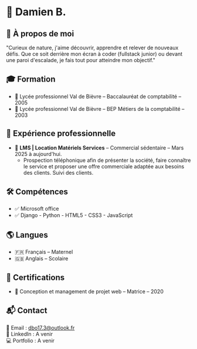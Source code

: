 # 🚀 Damien B.

## 📌 À propos de moi  
"Curieux de nature, j'aime découvrir, apprendre et relever de nouveaux défis. Que ce soit derrière mon écran à coder (fullstack junior) ou devant une paroi d'escalade, je fais tout pour atteindre mon objectif."

## 🎓 Formation  
- 📍 Lycée professionnel Val de Bièvre – Baccalauréat de comptabilité – 2005  
- 📍 Lycée professionnel Val de Bièvre – BEP Métiers de la comptabilité – 2003

## 💼 Expérience professionnelle  
- 🔹 **LMS | Location Matériels Services** – Commercial sédentaire – Mars 2025 à aujourd'hui.  
  * Prospection téléphonique afin de présenter la société, faire connaître le service et proposer une offre commerciale adaptée aux besoins des clients. Suivi des clients.

## 🛠️ Compétences  
- ✅ Microsoft office  
- ✅ Django - Python - HTML5 - CSS3 - JavaScript 

## 🌎 Langues  
- 🇫🇷 Français – Maternel
- 🇬🇧 Anglais – Scolaire   

## 📜 Certifications  
- 📖 Conception et management de projet web – Matrice – 2020 

## 📬 Contact  
📧 Email : dbo17.3@outlook.fr  
🔗 LinkedIn : A venir  
💻 Portfolio : A venir  
